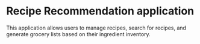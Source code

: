 # Recipe Recommendation application

This application allows users to manage recipes, search for recipes, and generate grocery lists based on their ingredient inventory.

